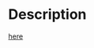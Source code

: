 # Description
[here](https://github.com/artiebears13/convection-diffusion_task/blob/Working_branch/ReadMe.pdf)